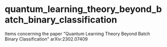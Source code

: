 # quantum_learning_theory_beyond_batch_binary_classification
Items concerning the paper "Quantum Learning Theory Beyond Batch Binary Classification" arXiv:2302.07409
